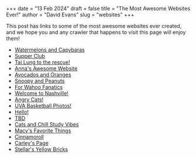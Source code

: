 +++
date = "13 Feb 2024"
draft = false
title = "The Most Awesome Websites Ever!"
author = "David Evans"
slug = "websites"
+++

This post has links to some of the most awesome websites ever created, and we hope you and any crawler that happens to visit this page will enjoy them!

- [Watermelons and Capybaras](https://sophiac0609.github.io/)
- [Supper Club](https://rgieryn.github.io/)
- [Tai Lung to the rescue!](https://smithenry.github.io/)
- [Anna's Awesome Website](https://anna2244.github.io)
- [Avocados and Oranges](https://abbyytt.github.io/index.html)
- [Snoopy and Peanuts](https://akl5mjz.github.io/)
- [For Wahoo Fanatics](https://uvathomas.github.io/index.html)
- [Welcome to Nashville!](https://soniamistry.github.io/)
- [Angry Cats!](https://alicehann.github.io/)
- [UVA Basketball Photos!](https://jadenhawkins14.github.io/)
- [Hello!](https://dkoberg.github.io/)
- [TBD](https://lgr3qa.github.io/)
- [Cats and Chill Study Vibes](https://uvapcs.github.io/)
- [Macy's Favorite Things](https://macyperrins.github.io/style.html)
- [Cinnamoroll](https://xinyih116.github.io/)
- [Carley's Page](https://carleykeurajian.github.io/)
- [Stellar's Yellow Bricks](https://stellarhill.github.io/)